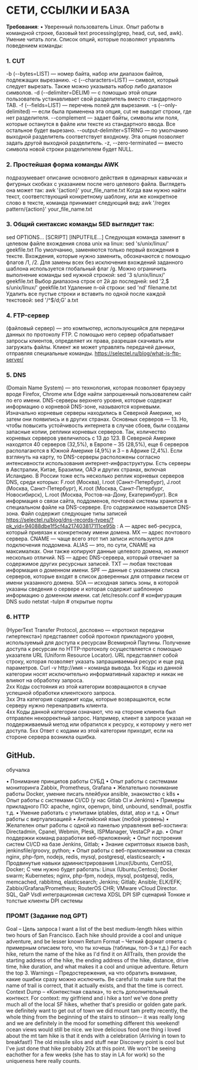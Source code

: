 # СЕТИ, ССЫЛКИ И БАЗА 
**Требования**:
•	Уверенный пользователь Linux. Опыт работы в командной строке, базовый text processing(grep, head, cut, sed, awk). Умение читать логи. Список опций, которые позволяют управлять поведением команды:

### 1. CUT
-b (--bytes=LIST) — номер байта, набор или диапазон байтов, подлежащих вырезанию.
-c (--characters=LIST) — символ, который следует вырезать. Также можно указывать набор либо диапазон символов.
-d (--delimiter=DELIM) — с помощью этой опции пользователь устанавливает свой разделитель вместо стандартного TAB.
-f (--fields=LIST) — перечень полей для вырезания.
-s (--only-delimited) — если была применена эта опция, cut не выводит строки, где нет разделителя.
--complement — задает байты, символы или поля, которые останутся в файле или тексте из стандартного ввода. Все остальное будет вырезано.
--output-delimiter=STRING — по умолчанию выходной разделитель соответствует входному. Эта опция позволяет задать другой выходной разделитель.
-z, --zero-terminated — вместо символа новой строки разделителем будет NULL.

### 2. Простейшая форма команды AWK 
подразумевает описание основного действия в одинарных кавычках и фигурных скобках с указанием после него целевого файла. Выглядеть она может так:
awk '{action}' your_file_name.txt
Когда вам нужно найти текст, соответствующий конкретному шаблону, или же конкретное слово в тексте, команда принимает следующий вид:
awk '/regex pattern/{action}' your_file_name.txt

### 3. Общий синтаксис команды SED выглядит так:
sed OPTIONS... [SCRIPT] [INPUTFILE...]
Следующая команда заменит в целевом файле вхождения слова unix на linux:
sed 's/unix/linux/' geekfile.txt
По умолчанию, заменяются только первый вхождения в тексте.
Вхождения, которые нужно заменить, обозначаются с помощью флагов /1, /2. Для замены всех без исключения вхождений заданного шаблона используется глобальный флаг /g.
Можно ограничить выполнение команды sed нужной строкой: sed '3 s/unix/linux/' geekfile.txt
Выбор диапазона строк от 2й до последней: sed '2,$ s/unix/linux/' geekfile.txt
Удаление n-ой строки: sed 'nd' filename.txt
Удалить все пустые строки и вставить по одной после каждой текстовой:
sed '/^$/d;G' a.txt

### 4. FTP-сервер 
(файловый сервер) — это компьютер, использующийся для передачи данных по протоколу FTP. С помощью него сервер обрабатывает запросы клиентов, определяет их права, разрешая скачивать или загружать файлы. Клиент же может управлять передачей данных, отправляя специальные команды. https://selectel.ru/blog/what-is-ftp-server/

### 5. DNS 
(Domain Name System) — это технология, которая позволяет браузеру вроде Firefox, Chrome или Edge найти запрошенный пользователем сайт по его имени. DNS-серверы верхнего уровня, которые содержат информацию о корневой DNS-зоне, называются корневыми. Изначально корневые серверы находились в Северной Америке, но затем они появились и в других странах. Основных серверов — 13. Но, чтобы повысить устойчивость интернета в случае сбоев, были созданы запасные копии, реплики корневых серверов. Так, количество корневых серверов увеличилось с 13 до 123. В Северной Америке находятся 40 серверов (32,5%), в Европе – 35 (28,5%), еще 6 серверов располагаются в Южной Америке (4,9%) и 3 – в Африке (2,4%). Если взглянуть на карту, то DNS-серверы расположены согласно интенсивности использования интернет-инфраструктуры. Есть серверы в Австралии, Китае, Бразилии, ОАЭ и других странах, включая Исландию.
В России тоже есть несколько реплик корневых серверов DNS, среди которых:
F.root (Москва), I.root (Санкт-Петербург), J.root (Москва, Санкт-Петербург), K.root (Москва, Санкт-Петербург, Новосибирск), L.root (Москва, Ростов-на-Дону, Екатеринбург).
Вся информация о связи сайта, поддоменов, почтовой системы хранится в специальном файле на DNS-сервере. Его содержимое называется DNS-зона. Файл содержит следующие типы записей https://selectel.ru/blog/dns-records-types/?pk_vid=94088dbe1f5cf4a217403817111ce95b :
А — адрес веб-ресурса, который привязан к конкретному имени домена.
MX — адрес почтового сервера.
CNAME — чаще всего этот тип записи используется для подключения поддомена.
ALIAS — это, по сути, CNAME на максималках. Они также копируют данные целевого домена, но имеют несколько отличий.
NS — адрес DNS-сервера, который отвечает за содержимое других ресурсных записей.
TXT — любая текстовая информация о доменном имени.
SPF — данные с указанием списка серверов, которые входят в список доверенных для отправки писем от имени указанного домена.
SOA — исходная запись зоны, в которой указаны сведения о сервере и которая содержит шаблонную информацию о доменном имени.
cat /etc/resolv.conf # конфигурация DNS
sudo netstat -tulpn # открытые порты

### 6. HTTP 
(HyperText Transfer Protocol, дословно — «протокол передачи гипертекста») представляет собой протокол прикладного уровня, используемый для доступа к ресурсам Всемирной Паутины. 
Получение доступа к ресурсам по HTTP-протоколу осуществляется с помощью указателя URL (Uniform Resource Locator). URL представляет собой строку, которая позволяет указать запрашиваемый ресурс и еще ряд параметров.
Curl -v http://имя – команда вывода.
1xx	Коды из данной категории носят исключительно информативный характер и никак не влияют на обработку запроса.                                                                                                
2xx	Коды состояния из этой категории возвращаются в случае успешной обработки клиентского запроса.                                                                                                             
3xx	Эта категория содержит коды, которые возвращаются, если серверу нужно перенаправить клиента.                                                                                                               
4xx	Коды данной категории означают, что на стороне клиента был отправлен некорректный запрос. Например, клиент в запросе указал не поддерживаемый метод или обратился к ресурсу, к которому у него нет доступа.
5xx	Ответ с кодами из этой категории приходит, если на стороне сервера возникла ошибка.

## GitHub.
обучалка

•	Понимание принципов работы СУБД
•	Опыт работы с системами мониторинга Zabbix, Prometheus, Grafana
•	Желательно понимание работы Docker, умение писать плейбуки ansible, знакомство с k8s
•	Опыт работы с системами CI/CD (у нас Gitlab CI и Jenkins)
•	Примеры прикладного ПО: apache, nginx, openvpn, bind, unbound, sendmail, postfix т.д.
•	Умение работать с утилитами iptables, dstat, atop и т.д.
•	Опыт работы с виртуализацией
•	Английский язык (любой уровень)
•	Желателен опыт работы с одной из панелью управления веб-хостинга: Directadmin, Cpanel, Webmin, Plesk, ISPManager, VestaCP и др.
•	Опыт поддержки команд разработки веб-приложений;
•	Опыт построения систем CI/CD на базе Jenkins, Gitlab;
•	  Знание скриптовых языков bash, jenkinsfile/groovy, python;
•	  Опыт работы с веб-приложениями на стеках nginx, php-fpm, nodejs, redis, mysql, postgresql, elasticsearch;
•	  Продвинутые навыки администрирования Linux(Ubuntu, CentOS), Docker;
С чем нужно будет работать:
Linux (Ubuntu,Centos); Docker swarm; Kubernetes; nginx, php-fpm, nodejs, mysql, postgesql, redis, memcached, rabbitmq, elasticsearch; Jenkins; Gitlab; Ansible; ELK/EFK; Zabbix/Grafana/Prometheus; RouterOS CHR; VMware vCloud Director.
 
SQL, QaP Vsdl интеграционная система
XDSL
DPI
SIP сценарий
Тонкие и толстые клиенты
DPI системы

### ПРОМТ (Задание под GPT)
Goal – Цель запроса
I want a list of the best medium-length hikes within two hours of San Francisco. Each hike should provide a cool and unique adventure, and be lesser known 
Return Format – Четкий формат ответа с примерным описаем того, что ты хочешь (таблицы, топ-3 и т.д.)
For each hike, return the name of the hike as I'd find it on AllTrails, then provide the starting address of the hike, the ending address of the hike, distance, drive time, hike duration, and what makes it a cool and unique adventure. 
Return the top 3. 
Warnings – Предостережения, на что обратить внимание, какие ошибки сразу можно исключить. 
Be careful to make sure that the name of trail is correct, that it actually exists, and that the time is correct. 
Context Dump – «Контекстная свалка», то есть дополнительный контекст.
For context: my girlfriend and i hike a ton! we've done pretty much all of the local SF hikes, whether that's presidio or golden gate park. we definitely want to get out of town we did mount tam pretty recently, the whole thing from the beginning of the stairs to stinson-- it was really long and we are definitely in the mood for something different this weekend! ocean views would still be nice. we love delicious food one thing i loved about the mt tam hike is that it ends with a celebration (Arriving in town to breakfast!) The old missile silos and stuff near Discovery point is cool but I've just done that hike probably 20x at this point. We won't be seeing eachother for a few weeks (she has to stay in LA for work) so the uniqueness here really counts.

